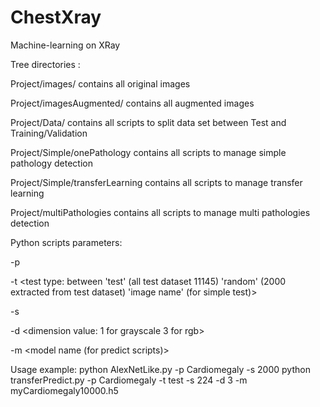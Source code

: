 # ChestXray
Machine-learning on XRay



Tree directories :

Project/images/ 		            contains all original images

Project/imagesAugmented/	      contains all augmented images

Project/Data/			              contains all scripts to split data set between Test and Training/Validation

Project/Simple/onePathology	    contains all scripts to manage simple pathology detection

Project/Simple/transferLearning contains all scripts to manage transfer learning

Project/multiPathologies	      contains all scripts to manage multi pathologies detection



Python scripts parameters:

-p   <pathology name: one name between all pathologies>
  
-t   <test type: between 'test' (all test dataset 11145) 'random' (2000 extracted from test dataset) 'image name' (for simple test)>

-s   <shape value: height and weight have same size>
  
-d   <dimension value: 1 for grayscale 3 for rgb>

-m   <model name (for predict scripts)>



Usage example:
python AlexNetLike.py -p Cardiomegaly -s 2000
python transferPredict.py  -p Cardiomegaly -t test  -s 224 -d 3 -m myCardiomegaly10000.h5
